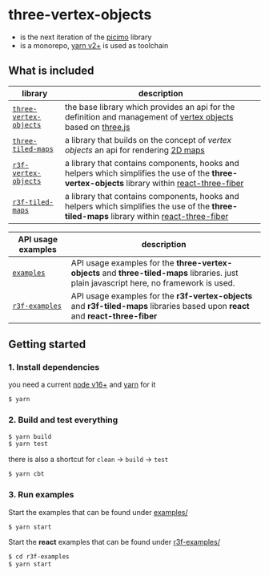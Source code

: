 # three-vertex-objects

- is the next iteration of the [picimo](https://github.com/spearwolf/picimo) library
- is a monorepo, [yarn v2+](https://yarnpkg.com/) is used as toolchain

## What is included

| library | description |
|-|-|
| [`three-vertex-objects`](./three-vertex-objects/) | the base library which provides an api for the definition and management of [vertex objects](./ThinkTank.md) based on [three.js](https://threejs.org/) |
| [`three-tiled-maps`](./three-tiled-maps/) | a library that builds on the concept of _vertex objects_ an api for rendering [2D maps](./three-tiled-maps/src/README.md) |
| [`r3f-vertex-objects`](./r3f-vertex-objects/) | a library that contains components, hooks and helpers which simplifies the use of the __three-vertex-objects__ library within [react-three-fiber](https://github.com/pmndrs/react-three-fiber) |
| [`r3f-tiled-maps`](./r3f-tiled-maps/) | a library that contains components, hooks and helpers which simplifies the use of the __three-tiled-maps__ library within [react-three-fiber](https://github.com/pmndrs/react-three-fiber) |

| API usage examples | description |
|-|-|
| [`examples`](./examples/) | API usage examples for the __three-vertex-objects__ and __three-tiled-maps__ libraries. just plain javascript here, no framework is used. |
| [`r3f-examples`](./r3f-examples/) | API usage examples for the __r3f-vertex-objects__ and __r3f-tiled-maps__ libraries based upon __react__ and __react-three-fiber__ |


## Getting started

### 1. Install dependencies

you need a current [node v16+](https://nodejs.org/) and [yarn](https://yarnpkg.com/) for it

```sh
$ yarn
```

### 2. Build and test everything

```sh
$ yarn build
$ yarn test
```

there is also a shortcut for `clean` &rarr; `build` &rarr; `test`

```sh
$ yarn cbt
```


### 3. Run examples

Start the examples that can be found under [examples/](./examples/)

```sh
$ yarn start
```

Start the __react__ examples that can be found under [r3f-examples/](./r3f-examples/)

```sh
$ cd r3f-examples
$ yarn start
```

